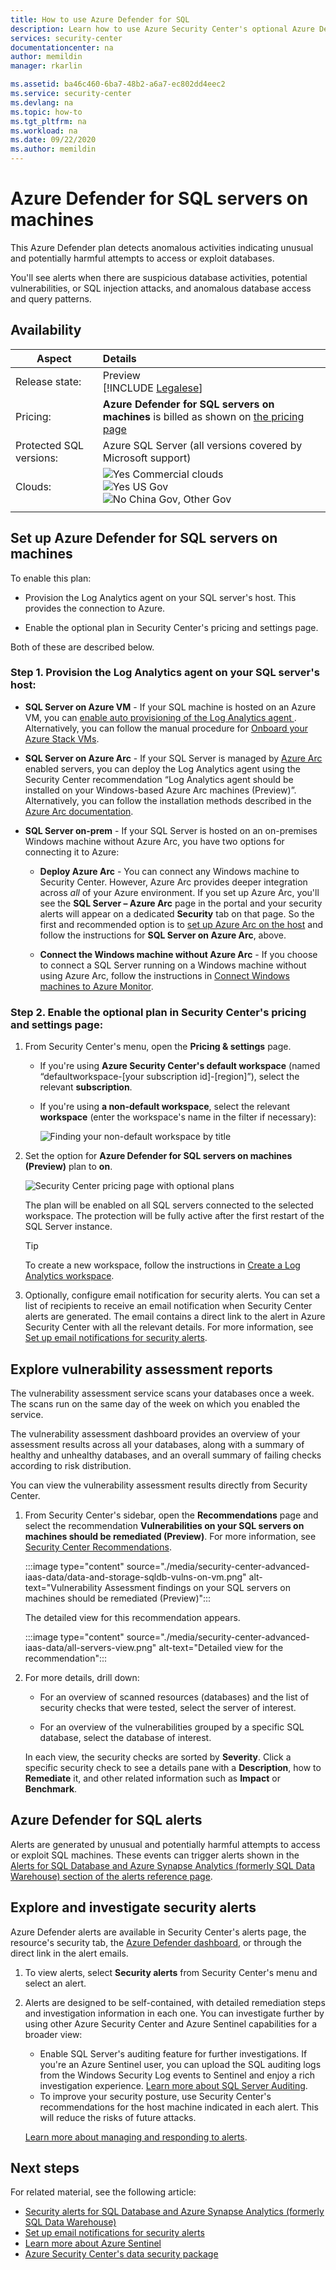 ```yaml
---
title: How to use Azure Defender for SQL
description: Learn how to use Azure Security Center's optional Azure Defender for SQL plan
services: security-center
documentationcenter: na
author: memildin
manager: rkarlin

ms.assetid: ba46c460-6ba7-48b2-a6a7-ec802dd4eec2
ms.service: security-center
ms.devlang: na
ms.topic: how-to
ms.tgt_pltfrm: na
ms.workload: na
ms.date: 09/22/2020
ms.author: memildin
---
```


# Azure Defender for SQL servers on machines 

This Azure Defender plan detects anomalous activities indicating unusual and potentially harmful attempts to access or exploit databases.

You'll see alerts when there are suspicious database activities, potential vulnerabilities, or SQL injection attacks, and anomalous database access and query patterns.

## Availability

|Aspect|Details|
|----|:----|
|Release state:|Preview<br>[!INCLUDE [Legalese](../../includes/security-center-preview-legal-text.md)] |
|Pricing:|**Azure Defender for SQL servers on machines** is billed as shown on [the pricing page](security-center-pricing.md)|
|Protected SQL versions:|Azure SQL Server (all versions covered by Microsoft support)|
|Clouds:|![Yes](./media/icons/yes-icon.png) Commercial clouds<br>![Yes](./media/icons/yes-icon.png) US Gov<br>![No](./media/icons/no-icon.png) China Gov, Other Gov|
|||

## Set up Azure Defender for SQL servers on machines

To enable this plan:

* Provision the Log Analytics agent on your SQL server's host. This provides the connection to Azure.

* Enable the optional plan in Security Center's pricing and settings page.

Both of these are described below.

### Step 1. Provision the Log Analytics agent on your SQL server's host:

- **SQL Server on Azure VM** - If your SQL machine is hosted on an Azure VM, you can [enable auto provisioning of the Log Analytics agent <a name="auto-provision-mma"></a>](security-center-enable-data-collection.md#enable-auto-provisioning-of-the-log-analytics-agent-a-nameauto-provision-mmaa). Alternatively, you can follow the manual procedure for [Onboard your Azure Stack VMs](quickstart-onboard-machines.md#onboard-your-azure-stack-vms).
- **SQL Server on Azure Arc** - If your SQL Server is managed by [Azure Arc](../azure-arc/index.yml) enabled servers, you can deploy the Log Analytics agent using the Security Center recommendation “Log Analytics agent should be installed on your Windows-based Azure Arc machines (Preview)”. Alternatively, you can follow the installation methods described in the [Azure Arc documentation](../azure-arc/servers/manage-vm-extensions.md).

- **SQL Server on-prem** - If your SQL Server is hosted on an on-premises Windows machine without Azure Arc, you have two options for connecting it to Azure:
    
    - **Deploy Azure Arc** - You can connect any Windows machine to Security Center. However, Azure Arc provides deeper integration across *all* of your Azure environment. If you set up Azure Arc, you'll see the **SQL Server – Azure Arc** page in the portal and your security alerts will appear on a dedicated **Security** tab on that page. So the first and recommended option is to [set up Azure Arc on the host](../azure-arc/servers/onboard-portal.md#install-and-validate-the-agent-on-windows) and follow the instructions for **SQL Server on Azure Arc**, above.
        
    - **Connect the Windows machine without Azure Arc** - If you choose to connect a SQL Server running on a Windows machine without using Azure Arc, follow the instructions in [Connect Windows machines to Azure Monitor](../azure-monitor/platform/agent-windows.md).


### Step 2. Enable the optional plan in Security Center's pricing and settings page:

1. From Security Center's menu, open the **Pricing & settings** page.

    - If you're using **Azure Security Center's default workspace** (named “defaultworkspace-[your subscription id]-[region]”), select the relevant **subscription**.

    - If you're using **a non-default workspace**, select the relevant **workspace** (enter the workspace's name in the filter if necessary):

        ![Finding your non-default workspace by title](./media/security-center-advanced-iaas-data/pricing-and-settings-workspaces.png)

1. Set the option for **Azure Defender for SQL servers on machines (Preview)** plan to **on**. 

    ![Security Center pricing page with optional plans](media/security-center-advanced-iaas-data/sql-servers-on-vms-in-pricing-small.png)

    The plan will be enabled on all SQL servers connected to the selected workspace. The protection will be fully active after the first restart of the SQL Server instance.

    >[!TIP] 
    > To create a new workspace, follow the instructions in [Create a Log Analytics workspace](../azure-monitor/learn/quick-create-workspace.md).


1. Optionally, configure email notification for security alerts. 
    You can set a list of recipients to receive an email notification when Security Center alerts are generated. The email contains a direct link to the alert in Azure Security Center with all the relevant details. For more information, see [Set up email notifications for security alerts](security-center-provide-security-contact-details.md).



## Explore vulnerability assessment reports

The vulnerability assessment service scans your databases once a week. The scans run on the same day of the week on which you enabled the service.

The vulnerability assessment dashboard provides an overview of your assessment results across all your databases, along with a summary of healthy and unhealthy databases, and an overall summary of failing checks according to risk distribution.

You can view the vulnerability assessment results directly from Security Center.

1. From Security Center's sidebar, open the **Recommendations** page and select the recommendation **Vulnerabilities on your SQL servers on machines should be remediated (Preview)**. For more information, see [Security Center Recommendations](security-center-recommendations.md). 

    :::image type="content" source="./media/security-center-advanced-iaas-data/data-and-storage-sqldb-vulns-on-vm.png" alt-text="Vulnerability Assessment findings on your SQL servers on machines should be remediated (Preview)":::

    The detailed view for this recommendation appears.

    :::image type="content" source="./media/security-center-advanced-iaas-data/all-servers-view.png" alt-text="Detailed view for the recommendation":::

1. For more details, drill down:

    * For an overview of scanned resources (databases) and the list of security checks that were tested, select the server of interest.

    * For an overview of the vulnerabilities grouped by a specific SQL database, select the database of interest.

    In each view, the security checks are sorted by **Severity**. Click a specific security check to see a details pane with a **Description**, how to **Remediate** it, and other related information such as **Impact** or **Benchmark**.

## Azure Defender for SQL alerts
Alerts are generated by unusual and potentially harmful attempts to access or exploit SQL machines. These events can trigger alerts shown in the [Alerts for SQL Database and Azure Synapse Analytics (formerly SQL Data Warehouse) section of the alerts reference page](alerts-reference.md#alerts-sql-db-and-warehouse).

## Explore and investigate security alerts

Azure Defender alerts are available in Security Center's alerts page, the resource's security tab, the [Azure Defender dashboard](azure-defender-dashboard.md), or through the direct link in the alert emails.

1. To view alerts, select **Security alerts** from Security Center's menu and select an alert.

1. Alerts are designed to be self-contained, with detailed remediation steps and investigation information in each one. You can investigate further by using other Azure Security Center and Azure Sentinel capabilities for a broader view:

    * Enable SQL Server's auditing feature for further investigations. If you're an Azure Sentinel user, you can upload the SQL auditing logs from the Windows Security Log events to Sentinel and enjoy a rich investigation experience. [Learn more about SQL Server Auditing](/sql/relational-databases/security/auditing/create-a-server-audit-and-server-audit-specification?preserve-view=true&view=sql-server-ver15).
    * To improve your security posture, use Security Center's recommendations for the host machine indicated in each alert. This will reduce the risks of future attacks. 

    [Learn more about managing and responding to alerts](security-center-managing-and-responding-alerts.md).


## Next steps

For related material, see the following article:

- [Security alerts for SQL Database and Azure Synapse Analytics (formerly SQL Data Warehouse)](alerts-reference.md#alerts-sql-db-and-warehouse)
- [Set up email notifications for security alerts](security-center-provide-security-contact-details.md)
- [Learn more about Azure Sentinel](../sentinel/index.yml)
- [Azure Security Center's data security package](../azure-sql/database/azure-defender-for-sql.md)